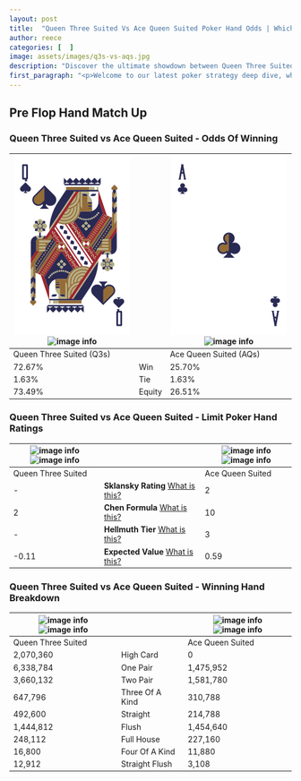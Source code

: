 ```yaml
---
layout: post
title:  "Queen Three Suited Vs Ace Queen Suited Poker Hand Odds | Which Is The Better Hand In Poker? A Complete Guide"
author: reece
categories: [  ]
image: assets/images/q3s-vs-aqs.jpg
description: "Discover the ultimate showdown between Queen Three Suited and Ace Queen Suited in poker! Uncover the odds, strategies, and scenarios where one hand triumphs over the other. Get ready to up your poker game with this thrilling analysis."
first_paragraph: "<p>Welcome to our latest poker strategy deep dive, where we're pitting two distinct hands against each other in a high-stakes showdown: Queen Three Suited vs Ace Queen Suited.</p><p>In the dynamic world of poker, every decision counts, and knowing which hand holds the upper hand is key to your success at the table.</p><p>In this article, we'll dissect these two hands, explore the scenarios where one dominates the other, and equip you with the knowledge to make strategic choices that can tip the odds in your favor.</p><p>Get ready to unravel the intriguing dynamics of these poker hands and elevate your game to new heights.</p>"
---
```




[comment]: # (sp0)

## Pre Flop Hand Match Up

<div class="table hand-ratings" markdown="1"> 



### Queen Three Suited vs Ace Queen Suited - Odds Of Winning


    
| ![image info](assets/images/hand1/q.png) ![image info](assets/images/hand1/3s.png) |  | ![image info](assets/images/hand2/a.png) ![image info](assets/images/hand2/qs.png) |
| -------- | -------- | -------- |
| Queen Three Suited (Q3s) |  | Ace Queen Suited (AQs) |
| 72.67% | Win | 25.70% |
| 1.63% | Tie | 1.63% |
| 73.49% | Equity | 26.51% |




[comment]: # (sp1)



### Queen Three Suited vs Ace Queen Suited - Limit Poker Hand Ratings


    
| ![image info](https://www.riverpairs.com/assets/images/hand1/q.png) ![image info](https://www.riverpairs.com/assets/images/hand1/3s.png) |  | ![image info](https://www.riverpairs.com/assets/images/hand2/a.png) ![image info](https://www.riverpairs.com/assets/images/hand2/qs.png) |
| -------- | -------- | -------- |
| Queen Three Suited |  | Ace Queen Suited |
| - | **Sklansky Rating** [What is this?](/sklansky-rating-explained) | 2 |
| 2 | **Chen Formula** [What is this?](/chen-formula-explained) | 10 |
| - | **Hellmuth Tier** [What is this?](/Hellmuth-tier-explained) | 3 |
| -0.11 | **Expected Value** [What is this?](/expected-value-explained) | 0.59 |




[comment]: # (sp2)



### Queen Three Suited vs Ace Queen Suited - Winning Hand Breakdown


    
| ![image info](https://www.riverpairs.com/assets/images/hand1/q.png) ![image info](https://www.riverpairs.com/assets/images/hand1/3s.png) |  | ![image info](https://www.riverpairs.com/assets/images/hand2/a.png) ![image info](https://www.riverpairs.com/assets/images/hand2/qs.png) |
| -------- | -------- | -------- |
| Queen Three Suited |  | Ace Queen Suited |
| 2,070,360 | High Card | 0 |
| 6,338,784 | One Pair | 1,475,952 |
| 3,660,132 | Two Pair | 1,581,780 |
| 647,796 | Three Of A Kind | 310,788 |
| 492,600 | Straight | 214,788 |
| 1,444,812 | Flush | 1,454,640 |
| 248,112 | Full House | 227,160 |
| 16,800 | Four Of A Kind | 11,880 |
| 12,912 | Straight Flush | 3,108 |




[comment]: # (sp3)



</div>

[comment]: # (sp4)



[comment]: # (sp5)

